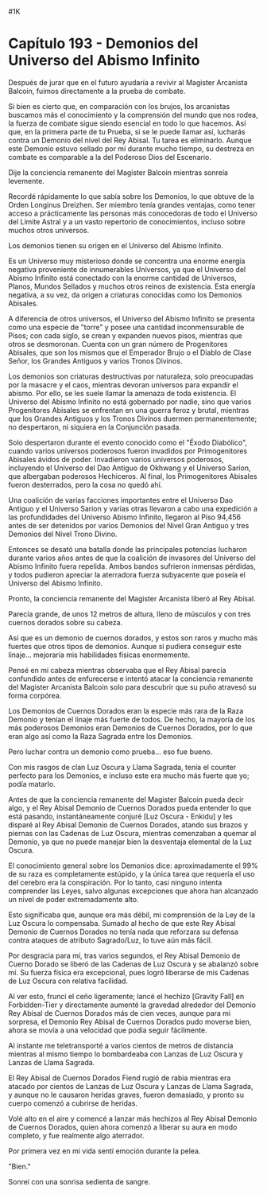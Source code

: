 
#1K 

# Capítulo 193 - Demonios del Universo del Abismo Infinito


Después de jurar que en el futuro ayudaría a revivir al Magister Arcanista Balcoin, fuimos directamente a la prueba de combate.

Si bien es cierto que, en comparación con los brujos, los arcanistas buscamos más el conocimiento y la comprensión del mundo que nos rodea, la fuerza de combate sigue siendo esencial en todo lo que hacemos. Así que, en la primera parte de tu Prueba, si se le puede llamar así, lucharás contra un Demonio del nivel del Rey Abisal. Tu tarea es eliminarlo. Aunque este Demonio estuvo sellado por mí durante mucho tiempo, su destreza en combate es comparable a la del Poderoso Dios del Escenario.

Dije la conciencia remanente del Magister Balcoin mientras sonreía levemente.

Recordé rápidamente lo que sabía sobre los Demonios, lo que obtuve de la Orden Longinus Dreizhen. Ser miembro tenía grandes ventajas, como tener acceso a prácticamente las personas más conocedoras de todo el Universo del Límite Astral y a un vasto repertorio de conocimientos, incluso sobre muchos otros universos.

Los demonios tienen su origen en el Universo del Abismo Infinito.

Es un Universo muy misterioso donde se concentra una enorme energía negativa proveniente de innumerables Universos, ya que el Universo del Abismo Infinito está conectado con la enorme cantidad de Universos, Planos, Mundos Sellados y muchos otros reinos de existencia. Esta energía negativa, a su vez, da origen a criaturas conocidas como los Demonios Abisales.

A diferencia de otros universos, el Universo del Abismo Infinito se presenta como una especie de "torre" y posee una cantidad inconmensurable de Pisos; con cada siglo, se crean y expanden nuevos pisos, mientras que otros se desmoronan. Cuenta con un gran número de Progenitores Abisales, que son los mismos que el Emperador Brujo o el Diablo de Clase Señor, los Grandes Antiguos y varios Tronos Divinos.

Los demonios son criaturas destructivas por naturaleza, solo preocupadas por la masacre y el caos, mientras devoran universos para expandir el abismo. Por ello, se les suele llamar la amenaza de toda existencia. El Universo del Abismo Infinito no está gobernado por nadie, sino que varios Progenitores Abisales se enfrentan en una guerra feroz y brutal, mientras que los Grandes Antiguos y los Tronos Divinos duermen permanentemente; no despertaron, ni siquiera en la Conjunción pasada.

Solo despertaron durante el evento conocido como el "Éxodo Diabólico", cuando varios universos poderosos fueron invadidos por Primogenitores Abisales ávidos de poder. Invadieron varios universos poderosos, incluyendo el Universo del Dao Antiguo de Okhwang y el Universo Sarion, que albergaban poderosos Hechiceros. Al final, los Primogenitores Abisales fueron desterrados, pero la cosa no quedó ahí.

Una coalición de varias facciones importantes entre el Universo Dao Antiguo y el Universo Sarion y varias otras llevaron a cabo una expedición a las profundidades del Universo Abismo Infinito, llegaron al Piso 94,456 antes de ser detenidos por varios Demonios del Nivel Gran Antiguo y tres Demonios del Nivel Trono Divino.

Entonces se desató una batalla donde las principales potencias lucharon durante varios años antes de que la coalición de invasores del Universo del Abismo Infinito fuera repelida. Ambos bandos sufrieron inmensas pérdidas, y todos pudieron apreciar la aterradora fuerza subyacente que poseía el Universo del Abismo Infinito.

Pronto, la conciencia remanente del Magister Arcanista liberó al Rey Abisal.

Parecía grande, de unos 12 metros de altura, lleno de músculos y con tres cuernos dorados sobre su cabeza.

Así que es un demonio de cuernos dorados, y estos son raros y mucho más fuertes que otros tipos de demonios. Aunque si pudiera conseguir este linaje... mejoraría mis habilidades físicas enormemente.

Pensé en mi cabeza mientras observaba que el Rey Abisal parecía confundido antes de enfurecerse e intentó atacar la conciencia remanente del Magister Arcanista Balcoin solo para descubrir que su puño atravesó su forma corpórea.

Los Demonios de Cuernos Dorados eran la especie más rara de la Raza Demonio y tenían el linaje más fuerte de todos. De hecho, la mayoría de los más poderosos Demonios eran Demonios de Cuernos Dorados, por lo que eran algo así como la Raza Sagrada entre los Demonios.

Pero luchar contra un demonio como prueba... eso fue bueno.

Con mis rasgos de clan Luz Oscura y Llama Sagrada, tenía el counter perfecto para los Demonios, e incluso este era mucho más fuerte que yo; podía matarlo.

Antes de que la conciencia remanente del Magister Balcoin pueda decir algo, y el Rey Abisal Demonio de Cuernos Dorados pueda entender lo que está pasando, instantáneamente conjuré [Luz Oscura - Enkidu] y les disparé al Rey Abisal Demonio de Cuernos Dorados, atando sus brazos y piernas con las Cadenas de Luz Oscura, mientras comenzaban a quemar al Demonio, ya que no puede manejar bien la desventaja elemental de la Luz Oscura.

El conocimiento general sobre los Demonios dice: aproximadamente el 99% de su raza es completamente estúpido, y la única tarea que requería el uso del cerebro era la conspiración. Por lo tanto, casi ninguno intenta comprender las Leyes, salvo algunas excepciones que ahora han alcanzado un nivel de poder extremadamente alto.

Esto significaba que, aunque era más débil, mi comprensión de la Ley de la Luz Oscura lo compensaba. Sumado al hecho de que este Rey Abisal Demonio de Cuernos Dorados no tenía nada que reforzara su defensa contra ataques de atributo Sagrado/Luz, lo tuve aún más fácil.

Por desgracia para mí, tras varios segundos, el Rey Abisal Demonio de Cuerno Dorado se liberó de las Cadenas de Luz Oscura y se abalanzó sobre mí. Su fuerza física era excepcional, pues logró liberarse de mis Cadenas de Luz Oscura con relativa facilidad.

Al ver esto, fruncí el ceño ligeramente; lancé el hechizo [Gravity Fall] en Forbidden-Tier y directamente aumenté la gravedad alrededor del Demonio Rey Abisal de Cuernos Dorados más de cien veces, aunque para mi sorpresa, el Demonio Rey Abisal de Cuernos Dorados pudo moverse bien, ahora se movía a una velocidad que podía seguir fácilmente.

Al instante me teletransporté a varios cientos de metros de distancia mientras al mismo tiempo lo bombardeaba con Lanzas de Luz Oscura y Lanzas de Llama Sagrada.

El Rey Abisal de Cuernos Dorados Fiend rugió de rabia mientras era atacado por cientos de Lanzas de Luz Oscura y Lanzas de Llama Sagrada, y aunque no le causaron heridas graves, fueron demasiado, y pronto su cuerpo comenzó a cubrirse de heridas.

Volé alto en el aire y comencé a lanzar más hechizos al Rey Abisal Demonio de Cuernos Dorados, quien ahora comenzó a liberar su aura en modo completo, y fue realmente algo aterrador.

Por primera vez en mi vida sentí emoción durante la pelea.

"Bien."

Sonreí con una sonrisa sedienta de sangre.